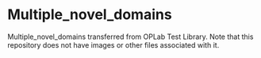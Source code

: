 # Multiple_novel_domains
Multiple_novel_domains transferred from OPLab Test Library.
Note that this repository does not have images or other files associated with it.

